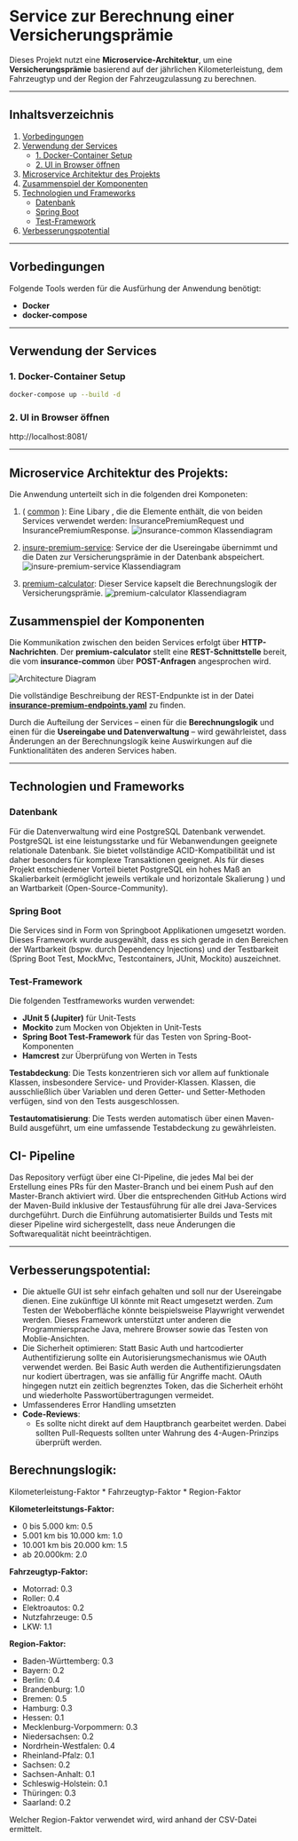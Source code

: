 # Service zur Berechnung einer Versicherungsprämie

Dieses Projekt nutzt eine **Microservice-Architektur**, um eine **Versicherungsprämie** basierend auf der jährlichen Kilometerleistung, dem Fahrzeugtyp und der Region der Fahrzeugzulassung zu berechnen.

---

## Inhaltsverzeichnis

1. [Vorbedingungen](#vorbedingungen)
2. [Verwendung der Services](#verwendung-der-services)
   - [1. Docker-Container Setup](#1-docker-container-setup)
   - [2. UI in Browser öffnen](#2-ui-in-browser-öffnen)
3. [Microservice Architektur des Projekts](#microservice-architektur-des-projekts)
4. [Zusammenspiel der Komponenten](#zusammenspiel-der-komponenten)
5. [Technologien und Frameworks](#technologien-und-frameworks)
   - [Datenbank](#datenbank)
   - [Spring Boot](#spring-boot)
   - [Test-Framework](#test-framework)
6. [Verbesserungspotential](#verbesserungspotential)

---

## Vorbedingungen

Folgende Tools werden für die Ausfürhung der Anwendung benötigt: 

- **Docker**
- **docker-compose**

---



## Verwendung der Services
### 1. Docker-Container Setup


```bash
docker-compose up --build -d
```

### 2. UI in Browser öffnen
http://localhost:8081/

---

## Microservice Architektur des Projekts: 

Die Anwendung unterteilt sich in die folgenden drei Komponeten:
 1. ( [common](./common) ): Eine Libary , die die Elemente enthält, die von beiden Services verwendet werden: InsurancePremiumRequest und InsurancePremiumResponse.
 ![insurance-common Klassendiagram](./classdiagrams/common.png)

 2. [insure-premium-service](./insure-premium-service): Service der die Usereingabe übernimmt und die Daten zur Versicherungsprämie in der Datenbank abspeichert.
 ![insure-premium-service Klassendiagram](./classdiagrams/insure-premium-class.png)

 3. [premium-calculator](./premium-calculator): Dieser Service kapselt die Berechnungslogik der Versicherungsprämie. 
![premium-calculator Klassendiagram](./classdiagrams/premium-calculator.png)


## Zusammenspiel der Komponenten

Die Kommunikation zwischen den beiden Services erfolgt über **HTTP-Nachrichten**. Der **premium-calculator** stellt eine **REST-Schnittstelle** bereit, die vom **insurance-common** über **POST-Anfragen** angesprochen wird.

![Architecture Diagram](./classdiagrams/architecture.png)

Die vollständige Beschreibung der REST-Endpunkte ist in der Datei [**insurance-premium-endpoints.yaml**](./insurance-premium-endpoints.yaml) zu finden.

Durch die Aufteilung der Services – einen für die **Berechnungslogik** und einen für die **Usereingabe und Datenverwaltung** – wird gewährleistet, dass Änderungen an der Berechnungslogik keine Auswirkungen auf die Funktionalitäten des anderen Services haben.

---

## Technologien und Frameworks

### Datenbank

Für die Datenverwaltung wird eine PostgreSQL Datenbank verwendet.
PostgreSQL ist eine leistungsstarke und für Webanwendungen geeignete relationale Datenbank. 
Sie bietet vollständige ACID-Kompatibilität und ist daher besonders für komplexe Transaktionen geeignet. 
Als für dieses Projekt entschiedener Vorteil bietet PostgreSQL ein hohes Maß an Skalierbarkeit (ermöglicht jeweils vertikale und horizontale Skalierung ) und an Wartbarkeit (Open-Source-Community).

### Spring Boot
Die Services sind in Form von Springboot Applikationen umgesetzt worden. Dieses Framework wurde ausgewählt, dass es sich gerade in den Bereichen der Wartbarkeit (bspw. durch Dependency Injections)
und der Testbarkeit (Spring Boot Test, MockMvc, Testcontainers, JUnit, Mockito) auszeichnet. 

### Test-Framework 
Die folgenden Testframeworks wurden verwendet:

* **JUnit 5 (Jupiter)** für Unit-Tests
* **Mockito** zum Mocken von Objekten in Unit-Tests
* **Spring Boot Test-Framework** für das Testen von Spring-Boot-Komponenten
* **Hamcrest** zur Überprüfung von Werten in Tests

**Testabdeckung**: 
Die Tests konzentrieren sich vor allem auf funktionale Klassen, insbesondere Service- und Provider-Klassen. Klassen, die ausschließlich über Variablen und deren Getter- und Setter-Methoden verfügen, sind von den Tests ausgeschlossen.

**Testautomatisierung**: 
Die Tests werden automatisch über einen Maven-Build ausgeführt, um eine umfassende Testabdeckung zu gewährleisten.


## CI- Pipeline

Das Repository verfügt über eine CI-Pipeline, die jedes Mal bei der Erstellung eines PRs für den Master-Branch und bei einem Push auf den Master-Branch aktiviert wird. Über die entsprechenden GitHub Actions wird der Maven-Build inklusive der Testausführung für alle drei Java-Services durchgeführt. Durch die Einführung automatisierter Builds und Tests mit dieser Pipeline wird sichergestellt, dass neue Änderungen die Softwarequalität nicht beeinträchtigen.

---
## Verbesserungspotential:

* Die aktuelle GUI ist sehr einfach gehalten und soll nur der Usereingabe dienen. Eine zukünftige UI könnte mit React umgesetzt werden. Zum Testen der Weboberfläche könnte beispielsweise Playwright verwendet werden. Dieses Framework unterstützt unter anderen die Programmiersprache Java, mehrere Browser sowie das Testen von Moblie-Ansichten.
* Die Sicherheit optimieren: Statt Basic Auth und hartcodierter Authentifizierung sollte ein Autorisierungsmechanismus wie OAuth verwendet werden. Bei Basic Auth werden die Authentifizierungsdaten nur kodiert übertragen, was sie anfällig für Angriffe macht. OAuth hingegen nutzt ein zeitlich begrenztes Token, das die Sicherheit erhöht und wiederholte Passwortübertragungen vermeidet.
* Umfassenderes Error Handling umsetzten
* **Code-Reviews**:
	* Es sollte nicht direkt auf dem Hauptbranch gearbeitet werden. Dabei sollten Pull-Requests sollten unter Wahrung des 4-Augen-Prinzips überprüft werden.

## Berechnungslogik:

Kilometerleistung-Faktor * Fahrzeugtyp-Faktor * Region-Faktor

**Kilometerleitstungs-Faktor:**
- 0 bis 5.000 km: 0.5
- 5.001 km bis 10.000 km: 1.0
- 10.001 km bis 20.000 km: 1.5
- ab 20.000km: 2.0

**Fahrzeugtyp-Faktor:**
- Motorrad: 0.3
- Roller: 0.4
- Elektroautos: 0.2
- Nutzfahrzeuge: 0.5
- LKW: 1.1


**Region-Faktor:**
- Baden-Württemberg: 0.3
- Bayern: 0.2
- Berlin: 0.4
- Brandenburg: 1.0
- Bremen: 0.5
- Hamburg: 0.3
- Hessen: 0.1
- Mecklenburg-Vorpommern: 0.3
- Niedersachsen: 0.2
- Nordrhein-Westfalen: 0.4
- Rheinland-Pfalz: 0.1
- Sachsen: 0.2
- Sachsen-Anhalt: 0.1
- Schleswig-Holstein: 0.1
- Thüringen: 0.3
- Saarland: 0.2

Welcher Region-Faktor verwendet wird, wird anhand der CSV-Datei ermittelt.


